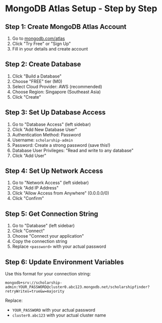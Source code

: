 # MongoDB Atlas Setup - Step by Step

## Step 1: Create MongoDB Atlas Account
1. Go to [mongodb.com/atlas](https://mongodb.com/atlas)
2. Click "Try Free" or "Sign Up"
3. Fill in your details and create account

## Step 2: Create Database
1. Click "Build a Database"
2. Choose "FREE" tier (M0)
3. Select Cloud Provider: AWS (recommended)
4. Choose Region: Singapore (Southeast Asia)
5. Click "Create"

## Step 3: Set Up Database Access
1. Go to "Database Access" (left sidebar)
2. Click "Add New Database User"
3. Authentication Method: Password
4. Username: `scholarship-admin`
5. Password: Create a strong password (save this!)
6. Database User Privileges: "Read and write to any database"
7. Click "Add User"

## Step 4: Set Up Network Access
1. Go to "Network Access" (left sidebar)
2. Click "Add IP Address"
3. Click "Allow Access from Anywhere" (0.0.0.0/0)
4. Click "Confirm"

## Step 5: Get Connection String
1. Go to "Database" (left sidebar)
2. Click "Connect"
3. Choose "Connect your application"
4. Copy the connection string
5. Replace `<password>` with your actual password

## Step 6: Update Environment Variables
Use this format for your connection string:
```
mongodb+srv://scholarship-admin:YOUR_PASSWORD@cluster0.abc123.mongodb.net/scholarshipfinder?retryWrites=true&w=majority
```

Replace:
- `YOUR_PASSWORD` with your actual password
- `cluster0.abc123` with your actual cluster name 